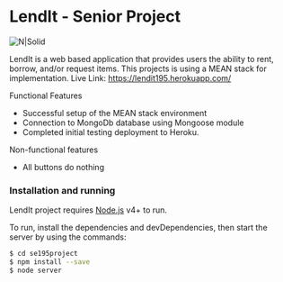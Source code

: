 # LendIt - Senior Project

![N|Solid](https://cldup.com/dTxpPi9lDf.thumb.png)

LendIt is a web based application that provides users the ability to rent, borrow, and/or request items. This projects is using a MEAN stack for implementation.
Live Link: https://lendit195.herokuapp.com/

Functional Features
- Successful setup of the MEAN stack environment
- Connection to MongoDb database using Mongoose module
- Completed initial testing deployment to Heroku.

Non-functional features
- All buttons do nothing



### Installation and running 
LendIt  project requires [Node.js](https://nodejs.org/) v4+ to run.

To run, install the dependencies and devDependencies, then start the server by using the commands:
```sh
$ cd se195project
$ npm install --save
$ node server
```
